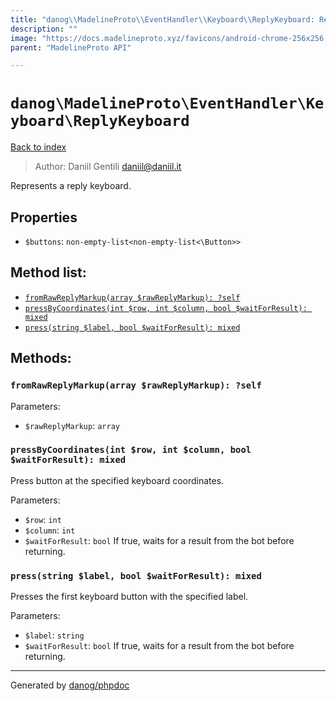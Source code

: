 ```yaml
---
title: "danog\\MadelineProto\\EventHandler\\Keyboard\\ReplyKeyboard: Represents a reply keyboard."
description: ""
image: "https://docs.madelineproto.xyz/favicons/android-chrome-256x256.png"
parent: "MadelineProto API"

---
```

# `danog\MadelineProto\EventHandler\Keyboard\ReplyKeyboard`
[Back to index](../../../../index.html)

> Author: Daniil Gentili <daniil@daniil.it>  
  

Represents a reply keyboard.  



## Properties
* `$buttons`: `non-empty-list<non-empty-list<\Button>>` 

## Method list:
* [`fromRawReplyMarkup(array $rawReplyMarkup): ?self`](#fromrawreplymarkup)
* [`pressByCoordinates(int $row, int $column, bool $waitForResult): mixed`](#pressbycoordinates)
* [`press(string $label, bool $waitForResult): mixed`](#press)

## Methods:
### `fromRawReplyMarkup(array $rawReplyMarkup): ?self`




Parameters:

* `$rawReplyMarkup`: `array`   



### `pressByCoordinates(int $row, int $column, bool $waitForResult): mixed`

Press button at the specified keyboard coordinates.


Parameters:

* `$row`: `int`   
* `$column`: `int`   
* `$waitForResult`: `bool` If true, waits for a result from the bot before returning.  



### `press(string $label, bool $waitForResult): mixed`

Presses the first keyboard button with the specified label.


Parameters:

* `$label`: `string`   
* `$waitForResult`: `bool` If true, waits for a result from the bot before returning.  



---
Generated by [danog/phpdoc](https://phpdoc.daniil.it)
